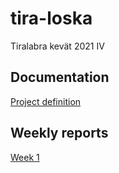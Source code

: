 # tira-loska
Tiralabra kevät 2021 IV

## Documentation

[Project definition]()
[]()
[]()
[]()



## Weekly reports

[Week 1](https://github.com/koedi/tira-loska/blob/main/documentation/week1.md)
